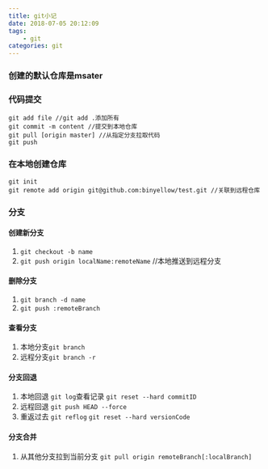 ```yaml
---
title: git小记
date: 2018-07-05 20:12:09
tags:
    - git
categories: git
---
```

### 创建的默认仓库是msater

### 代码提交
```
git add file //git add .添加所有
git commit -m content //提交到本地仓库
git pull [origin master] //从指定分支拉取代码
git push
```

### 在本地创建仓库
```
git init
git remote add origin git@github.com:binyellow/test.git //关联到远程仓库
```

<!--more-->
### 分支

#### 创建新分支
1. `git checkout -b name`
2. `git push origin localName:remoteName`   //本地推送到远程分支

#### 删除分支
1. `git branch -d name`
2. `git push :remoteBranch`

#### 查看分支
1. 本地分支`git branch`
2. 远程分支`git branch -r`

#### 分支回退
1. 本地回退
    `git log`查看记录
    `git reset --hard commitID`
2. 远程回退
    `git push HEAD --force`
3. 重返过去
    `git reflog`
    `git reset --hard versionCode`

#### 分支合并
1. 从其他分支拉到当前分支
    `git pull origin remoteBranch[:localBranch]`
<!--more-->